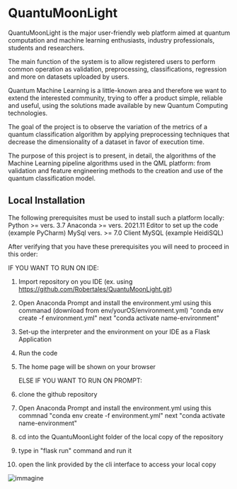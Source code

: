 <h1>QuantuMoonLight</h1>

QuantuMoonLight is the major user-friendly web platform aimed at quantum computation and machine learning enthusiasts, industry professionals, students and researchers.

The main function of the system is to allow registered users to perform common operation as validation, preprocessing, classifications, regression and more on datasets uploaded by users.

Quantum Machine Learning is a little-known area and therefore we want to extend the interested community, trying to offer a product simple, reliable and useful, using the solutions made available by new Quantum Computing technologies.

The goal of the project is to observe the variation of the metrics of a quantum classification algorithm by applying preprocessing techniques that decrease the dimensionality of a dataset in favor of execution time.

The purpose of this project is to present, in detail, the algorithms of the Machine Learning pipeline algorithms used in the QML platform: from validation and feature engineering methods to the creation and use of the quantum classification model.

<h2>Local Installation</h2>
The following prerequisites must be used to install such a platform locally:
Python >= vers. 3.7
Anaconda >= vers. 2021.11
Editor to set up the code (example PyCharm)
MySql vers. >= 7.0
Client MySQL (example HeidiSQL)

After verifying that you have these prerequisites you will need to proceed in this order:

   IF YOU WANT TO RUN ON IDE:
1) Import repository on you IDE (ex. using https://github.com/Robertales/QuantuMoonLight.git)
2) Open Anaconda Prompt and install the environment.yml using this commanad (download from env/yourOS/environment.yml)
   "conda env create -f environment.yml"
   next
   "conda activate name-environment"
3) Set-up the interpreter and the environment on your IDE as a Flask Application
4) Run the code
5) The home page will be shown on your browser

   ELSE IF YOU WANT TO RUN ON PROMPT:
1) clone the github repository
2) Open Anaconda Prompt and install the environment.yml using this commnad 
   "conda env create -f environment.yml"
   next
   "conda activate name-environment"
3) cd into the QuantuMoonLight folder of the local copy of the repository
4)  type in "flask run" command and run it
5)  open the link provided by the cli interface to access your local copy

![immagine](https://user-images.githubusercontent.com/21276583/174491339-711adce9-8439-4193-a237-af916d82056d.png)
